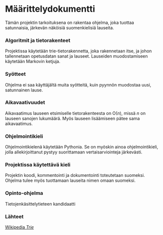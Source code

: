 # Määrittelydokumentti

Tämän projektin tarkoituksena on rakentaa ohjelma, joka tuottaa satunnaisia, järkevän näköisiä suomenkielisiä lauseita.

### Algoritmit ja tietorakenteet

Projektissa käytetään trie-tietorakennetta, joka rakennetaan itse, ja johon tallennetaan opetusdatan sanat ja lauseet. Lauseiden muodostamiseen käytetään Markovin ketjuja.

### Syötteet

Ohjelma ei saa käyttäjältä muita syötteitä, kuin pyynnön muodostaa uusi, satunnainen lause. 

### Aikavaativuudet
Aikavaatimus lauseen etsimiselle tietorakenteesta on O(_n_), missä _n_ on lauseen sanojen lukumäärä. Myös lauseen lisäämiseen pätee sama aikavaatimus.

### Ohjelmointikieli
Ohjelmointikielenä käytetään Pythonia. Se on myöskin ainoa ohjelmointikieli, jolla allekirjoittanut pystyy suorittamaan vertaisarviointeja järkevästi.

### Projektissa käytettävä kieli
Projektin koodi, kommentointi ja dokumentointi toteutetaan suomeksi. Ohjelma tulee myös tuottamaan lauseita nimen omaan suomeksi.

### Opinto-ohjelma
Tietojenkäsittelytieteen kandidaatti

### Lähteet
[Wikipedia _Trie_](https://en.wikipedia.org/wiki/Trie) 

